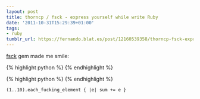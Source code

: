 ```yaml
---
layout: post
title: thorncp / fsck - express yourself while write Ruby
date: '2011-10-31T15:29:39+01:00'
tags:
- ruby
tumblr_url: https://fernando.blat.es/post/12160539358/thorncp-fsck-express-yourself-while-write-ruby
---
```

[fsck](https://github.com/thorncp/fsck)&nbsp;gem made me smile:

{% highlight python %}
{% endhighlight %}

{% highlight python %}
{% endhighlight %}

    (1..10).each_fucking_element { |e| sum += e }
